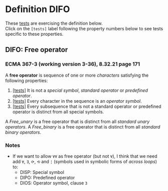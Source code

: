 # Definition DIFO

These [tests](.) are exercising the definition below.  
Click on the `[tests]` label following the property numbers below to see tests specific to these properties.

## DIFO: Free operator

### ECMA 367-3 (working version 3-36), 8.32.21 page 171

A **free operator** is sequence of one or more *characters* satisfying the following properties:

1. [\[tests\]](../difo1) It is not a *special symbol*, *standard operator* or *predefined operator*.
2. [\[tests\]](../difo2) Every character in the sequence is an *operator symbol*.
3. [\[tests\]](../difo3) Every subsequence that is not a standard operator or predefined operator is distinct
from all special symbols.

A *Free\_unary* is a free operator that is distinct from all *standard unary operators*.
A *Free\_binary* is a free operator that is distinct from all *standard binary operators*.

### Notes

* If we want to allow `∀∀` as free operator (but not `∀`), I think that we need add `∀`, `∃`, `⟳`, `⟲` and `¦` (symbols used in symbolic forms of *across loops*) to:
  * DISP: Special symbol
  * DIPO: Predefined operator
  * DIOS: Operator symbol, clause `3`
